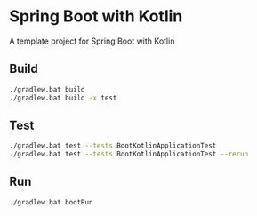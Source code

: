 # Spring Boot with Kotlin

A template project for Spring Boot with Kotlin

## Build

```bash
./gradlew.bat build
./gradlew.bat build -x test
```
## Test

```bash
./gradlew.bat test --tests BootKotlinApplicationTest
./gradlew.bat test --tests BootKotlinApplicationTest --rerun
```
## Run

```bash
./gradlew.bat bootRun
```